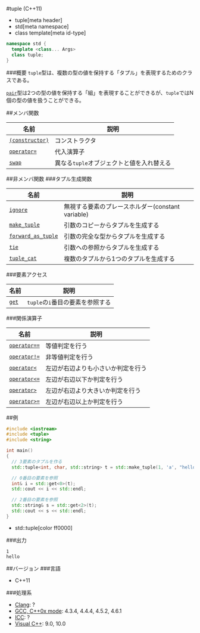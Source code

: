 #tuple (C++11)
* tuple[meta header]
* std[meta namespace]
* class template[meta id-type]

```cpp
namespace std {
  template <class... Args>
  class tuple;
}
```

###概要
`tuple`型は、複数の型の値を保持する「タプル」を表現するためのクラスである。

[`pair`](/reference/utility/pair.md)型は2つの型の値を保持する「組」を表現することができるが、`tuple`ではN個の型の値を扱うことができる。


##メンバ関数

| 名前 | 説明 |
|-------------------------------------|-------------------------------------------|
| [`(constructor)`](./tuple/op_constructor.md) | コンストラクタ |
| [`operator=`](./tuple/op_assign.md) | 代入演算子 |
| [`swap`](./tuple/swap.md)           | 異なる`tuple`オブジェクトと値を入れ替える |


##非メンバ関数
###タプル生成関数

| 名前 | 説明 |
|---------------------------------------------------|---------------------------------------------------|
| [`ignore`](./ignore.md)                     | 無視する要素のプレースホルダー(constant variable) |
| [`make_tuple`](./make_tuple.md)             | 引数のコピーからタプルを生成する |
| [`forward_as_tuple`](./forward_as_tuple.md) | 引数の完全な型からタプルを生成する |
| [`tie`](./tie.md)                           | 引数への参照からタプルを生成する |
| [`tuple_cat`](./tuple_cat.md)               | 複数のタプルから1つのタプルを生成する |


###要素アクセス

| 名前 | 説明 |
|-------------------------|----------------------------------|
| [`get`](./tuple/get.md) | `tuple`の`i`番目の要素を参照する |


###関係演算子

| 名前 | 説明 |
|---------------------------------------------|------------------------------------|
| [`operator==`](./tuple/op_equal.md)         | 等値判定を行う |
| [`operator!=`](./tuple/op_not_equal.md)     | 非等値判定を行う |
| [`operator<`](./tuple/op_less.md)           | 左辺が右辺よりも小さいか判定を行う |
| [`operator<=`](./tuple/op_less_equal.md)    | 左辺が右辺以下か判定を行う |
| [`operator>`](./tuple/op_greater.md)        | 左辺が右辺より大きいか判定を行う |
| [`operator>=`](./tuple/op_greater_equal.md) | 左辺が右辺以上か判定を行う |


##例
```cpp
#include <iostream>
#include <tuple>
#include <string>

int main()
{
  // 3要素のタプルを作る
  std::tuple<int, char, std::string> t = std::make_tuple(1, 'a', "hello");

  // 0番目の要素を参照
  int& i = std::get<0>(t);
  std::cout << i << std::endl;

  // 2番目の要素を参照
  std::string& s = std::get<2>(t);
  std::cout << s << std::endl;
}
```
* std::tuple[color ff0000]


###出力
```
1
hello
```

##バージョン
###言語
- C++11

###処理系
- [Clang](/implementation.md#clang): ?
- [GCC, C++0x mode](/implementation.md#gcc): 4.3.4, 4.4.4, 4.5.2, 4.6.1
- [ICC](/implementation.md#icc): ?
- [Visual C++](/implementation.md#visual_cpp): 9.0, 10.0


